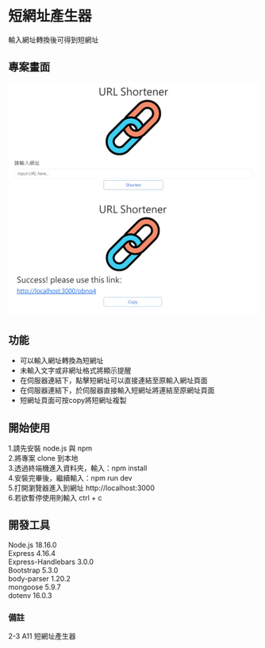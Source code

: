 # 短網址產生器
輸入網址轉換後可得到短網址

## 專案畫面
![image](https://github.com/Ting0101/URL-Shortener/blob/eb2f14d0b65201b18af09d8904c26cf8f9454197/shortener.jpg)
![image](https://github.com/Ting0101/URL-Shortener/blob/eb2f14d0b65201b18af09d8904c26cf8f9454197/success%20shorter.jpg)

## 功能
* 可以輸入網址轉換為短網址
* 未輸入文字或非網址格式將顯示提醒
* 在伺服器連結下，點擊短網址可以直接連結至原輸入網址頁面
* 在伺服器連結下，於伺服器直接輸入短網址將連結至原網址頁面
* 短網址頁面可按copy將短網址複製
 
## 開始使用
1.請先安裝 node.js 與 npm  
2.將專案 clone 到本地  
3.透過終端機進入資料夾，輸入：npm install  
4.安裝完畢後，繼續輸入：npm run dev  
5.打開瀏覽器進入到網址  http://localhost:3000  
6.若欲暫停使用則輸入 ctrl + c  

## 開發工具
Node.js 18.16.0  
Express 4.16.4  
Express-Handlebars 3.0.0  
Bootstrap 5.3.0   
body-parser 1.20.2  
mongoose 5.9.7  
dotenv 16.0.3

### 備註
2-3 A11 短網址產生器


